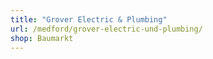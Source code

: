 ```yaml
---
title: "Grover Electric & Plumbing"
url: /medford/grover-electric-und-plumbing/
shop: Baumarkt
---
```

